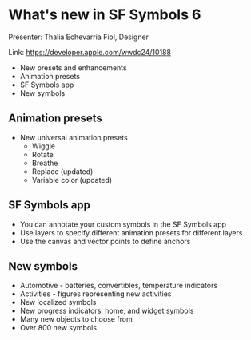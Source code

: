 # What's new in SF Symbols 6

Presenter: Thalia Echevarria Fiol, Designer

Link: https://developer.apple.com/wwdc24/10188

- New presets and enhancements
- Animation presets
- SF Symbols app
- New symbols

## Animation presets

- New universal animation presets
  - Wiggle
  - Rotate
  - Breathe
  - Replace (updated)
  - Variable color (updated)

## SF Symbols app

- You can annotate your custom symbols in the SF Symbols app
- Use layers to specify different animation presets for different layers
- Use the canvas and vector points to define anchors

## New symbols

- Automotive - batteries, convertibles, temperature indicators
- Activities - figures representing new activities
- New localized symbols
- New progress indicators, home, and widget symbols
- Many new objects to choose from
- Over 800 new symbols
